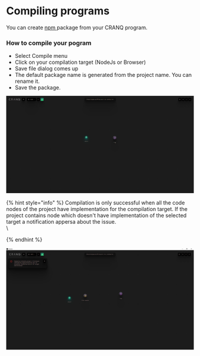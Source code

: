 # Compiling programs

You can create [npm ](https://www.npmjs.com/)package from your CRANQ program.

### How to compile your pogram

* Select Compile menu
* Click on your compilation target (NodeJs or Browser)
* Save file dialog comes up
* The default package name is generated from the project name. You can rename it.
* Save the package.

![](../../.gitbook/assets/Compilation.gif)

{% hint style="info" %}
Compilation is only successful when all the code nodes of the project have implementation for the compilation target. If the project contains node which doesn't have implementation of the selected target a notification appersa about the issue.\
\

{% endhint %}

![](<../../.gitbook/assets/image (4).png>)
